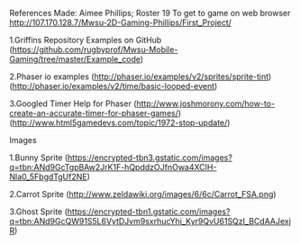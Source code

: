References Made: Aimee Phillips; Roster 19
To get to game on web browser
http://107.170.128.7/Mwsu-2D-Gaming-Phillips/First_Project/




1.Griffins Repository Examples on GitHub
(https://github.com/rugbyprof/Mwsu-Mobile-Gaming/tree/master/Example_code)

2.Phaser io examples
(http://phaser.io/examples/v2/sprites/sprite-tint)
(http://phaser.io/examples/v2/time/basic-looped-event)

3.Googled Timer Help for Phaser
(http://www.joshmorony.com/how-to-create-an-accurate-timer-for-phaser-games/)
(http://www.html5gamedevs.com/topic/1972-stop-update/)

Images

1.Bunny Sprite
(https://encrypted-tbn3.gstatic.com/images?q=tbn:ANd9GcTgpBAw2JrK1F-hQpddzOJfnOwa4XCIH-Nla0_5FbgdTgUf2NE)

2.Carrot Sprite
(http://www.zeldawiki.org/images/6/6c/Carrot_FSA.png)

3.Ghost Sprite
(https://encrypted-tbn1.gstatic.com/images?q=tbn:ANd9GcQW91S5L6VytDJvm9sxrhucYhi_Kyr9QvU61SQzI_BCdAAJexjR)

